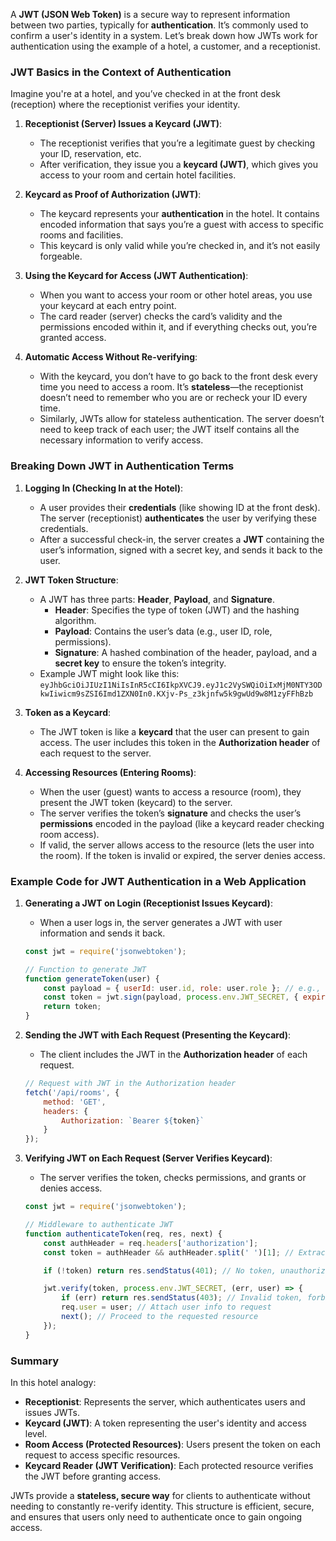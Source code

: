 A **JWT (JSON Web Token)** is a secure way to represent information between two parties, typically for **authentication**. It’s commonly used to confirm a user's identity in a system. Let’s break down how JWTs work for authentication using the example of a hotel, a customer, and a receptionist.

### JWT Basics in the Context of Authentication

Imagine you're at a hotel, and you’ve checked in at the front desk (reception) where the receptionist verifies your identity.

1. **Receptionist (Server) Issues a Keycard (JWT)**:
   - The receptionist verifies that you’re a legitimate guest by checking your ID, reservation, etc.
   - After verification, they issue you a **keycard (JWT)**, which gives you access to your room and certain hotel facilities.

2. **Keycard as Proof of Authorization (JWT)**:
   - The keycard represents your **authentication** in the hotel. It contains encoded information that says you’re a guest with access to specific rooms and facilities.
   - This keycard is only valid while you’re checked in, and it’s not easily forgeable.

3. **Using the Keycard for Access (JWT Authentication)**:
   - When you want to access your room or other hotel areas, you use your keycard at each entry point.
   - The card reader (server) checks the card’s validity and the permissions encoded within it, and if everything checks out, you’re granted access.

4. **Automatic Access Without Re-verifying**:
   - With the keycard, you don’t have to go back to the front desk every time you need to access a room. It’s **stateless**—the receptionist doesn’t need to remember who you are or recheck your ID every time.
   - Similarly, JWTs allow for stateless authentication. The server doesn’t need to keep track of each user; the JWT itself contains all the necessary information to verify access.

### Breaking Down JWT in Authentication Terms

1. **Logging In (Checking In at the Hotel)**:
   - A user provides their **credentials** (like showing ID at the front desk). The server (receptionist) **authenticates** the user by verifying these credentials.
   - After a successful check-in, the server creates a **JWT** containing the user’s information, signed with a secret key, and sends it back to the user.

2. **JWT Token Structure**:
   - A JWT has three parts: **Header**, **Payload**, and **Signature**.
     - **Header**: Specifies the type of token (JWT) and the hashing algorithm.
     - **Payload**: Contains the user’s data (e.g., user ID, role, permissions).
     - **Signature**: A hashed combination of the header, payload, and a **secret key** to ensure the token’s integrity.
   - Example JWT might look like this: `eyJhbGciOiJIUzI1NiIsInR5cCI6IkpXVCJ9.eyJ1c2VySWQiOiIxMjM0NTY3ODkwIiwicm9sZSI6Imd1ZXN0In0.KXjv-Ps_z3kjnfw5k9gwUd9w8M1zyFFhBzb`

3. **Token as a Keycard**:
   - The JWT token is like a **keycard** that the user can present to gain access. The user includes this token in the **Authorization header** of each request to the server.

4. **Accessing Resources (Entering Rooms)**:
   - When the user (guest) wants to access a resource (room), they present the JWT token (keycard) to the server.
   - The server verifies the token’s **signature** and checks the user’s **permissions** encoded in the payload (like a keycard reader checking room access).
   - If valid, the server allows access to the resource (lets the user into the room). If the token is invalid or expired, the server denies access.

### Example Code for JWT Authentication in a Web Application

1. **Generating a JWT on Login (Receptionist Issues Keycard)**:
   - When a user logs in, the server generates a JWT with user information and sends it back.
   ```js
   const jwt = require('jsonwebtoken');

   // Function to generate JWT
   function generateToken(user) {
       const payload = { userId: user.id, role: user.role }; // e.g., "guest" or "admin"
       const token = jwt.sign(payload, process.env.JWT_SECRET, { expiresIn: '1h' }); // expires in 1 hour
       return token;
   }
   ```

2. **Sending the JWT with Each Request (Presenting the Keycard)**:
   - The client includes the JWT in the **Authorization header** of each request.
   ```js
   // Request with JWT in the Authorization header
   fetch('/api/rooms', {
       method: 'GET',
       headers: {
           Authorization: `Bearer ${token}`
       }
   });
   ```

3. **Verifying JWT on Each Request (Server Verifies Keycard)**:
   - The server verifies the token, checks permissions, and grants or denies access.
   ```js
   const jwt = require('jsonwebtoken');

   // Middleware to authenticate JWT
   function authenticateToken(req, res, next) {
       const authHeader = req.headers['authorization'];
       const token = authHeader && authHeader.split(' ')[1]; // Extract token from "Bearer <token>"

       if (!token) return res.sendStatus(401); // No token, unauthorized

       jwt.verify(token, process.env.JWT_SECRET, (err, user) => {
           if (err) return res.sendStatus(403); // Invalid token, forbidden
           req.user = user; // Attach user info to request
           next(); // Proceed to the requested resource
       });
   }
   ```

### Summary

In this hotel analogy:
- **Receptionist**: Represents the server, which authenticates users and issues JWTs.
- **Keycard (JWT)**: A token representing the user's identity and access level.
- **Room Access (Protected Resources)**: Users present the token on each request to access specific resources.
- **Keycard Reader (JWT Verification)**: Each protected resource verifies the JWT before granting access.

JWTs provide a **stateless, secure way** for clients to authenticate without needing to constantly re-verify identity. This structure is efficient, secure, and ensures that users only need to authenticate once to gain ongoing access.